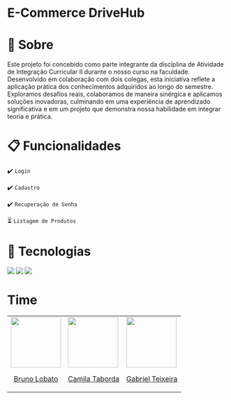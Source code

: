 <h1>E-Commerce DriveHub</h1>

# :bookmark: **Sobre**
<p>Este projeto foi concebido como parte integrante da disciplina de Atividade de Integração Curricular II durante o nosso curso na faculdade. Desenvolvido em colaboração com dois colegas, esta iniciativa reflete a aplicação prática dos conhecimentos adquiridos ao longo do semestre. Exploramos desafios reais, colaboramos de maneira sinérgica e aplicamos soluções inovadoras, culminando em uma experiência de aprendizado significativa e em um projeto que demonstra nossa habilidade em integrar teoria e prática.</p>

# :clipboard: **Funcionalidades**

:heavy_check_mark: `Login`

:heavy_check_mark: `Cadastro`

:heavy_check_mark: `Recuperação de Senha`

:hourglass_flowing_sand: `Listagem de Produtos`

# :rocket: **Tecnologias**
<div>
  <img src="https://img.shields.io/badge/HTML-239120?style=for-the-badge&logo=html5&logoColor=white">
  <img src="https://img.shields.io/badge/CSS-239120?&style=for-the-badge&logo=css3&logoColor=white">
  <img src="https://img.shields.io/badge/JavaScript-F7DF1E?style=for-the-badge&logo=javascript&logoColor=black">

# Time

<table>
  <tr>
    <td>
      <div>
        <a href="https://github.com/romulodm">
          <img src="https://avatars.githubusercontent.com/u/108697633?v=4" width=115" width="115">
          <br>
          <p align="center">Bruno Lobato</p>
        </a>
      </div>
    </td>
    <td>
      <div>
        <a href="https://github.com/camilatabordac">
          <img src="https://avatars.githubusercontent.com/u/153239525?v=4" width="115">
          <br>
          <p align="center">Camila Taborda</p>
        </a>
      </div>
    </td>
    <td>
      <div>
        <a href="https://github.com/gabpunk">
          <img src="https://avatars.githubusercontent.com/u/108433377?v=4" width="115">
          <br>
          <p align="center">Gabriel Teixeira</p>
        </a>
      </div>
    </td>
  </tr>
</table>
